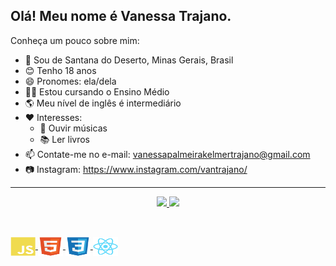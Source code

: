 ## Olá! Meu nome é Vanessa Trajano.

Conheça um pouco sobre mim:
  
  - 🏡 Sou de Santana do Deserto, Minas Gerais, Brasil
  - 😊 Tenho 18 anos
  - 😄 Pronomes: ela/dela
  - 👩‍🎓 Estou cursando o Ensino Médio
  - 🌎 Meu nível de inglês é intermediário
  - ❤ Interesses: 
    - 🎵 Ouvir músicas 
    - 📚 Ler livros
  - 📫 Contate-me no e-mail: vanessapalmeirakelmertrajano@gmail.com
  - 📷 Instagram: https://www.instagram.com/vantrajano/

---

<div align="center">
  <a href="https://github.com/VanessaTrajano">
  <img height="150em" src="https://github-readme-stats.vercel.app/api?username=VanessaTrajano&show_icons=true&theme=cobalt&include_all_commits=true&count_private=true"/>
  <img height="150em" src="https://github-readme-stats.vercel.app/api/top-langs/?username=VanessaTrajano&layout=compact&langs_count=7&theme=cobalt"/>
</div>
  
 
  ##
  
  <div style="display: inline_block"><br>
  <img align="center" alt="Js" height="30" width="40" src="https://raw.githubusercontent.com/devicons/devicon/master/icons/javascript/javascript-plain.svg">
  <img align="center" alt="Ts" height="30" width="40" src="https://raw.githubusercontent.com/devicons/devicon/master/icons/html5/html5-original.svg">
  <img align="center" alt="CSS" height="30" width="40" src="https://raw.githubusercontent.com/devicons/devicon/master/icons/css3/css3-original.svg">
  <img align="center" alt="React" height="30" width="40" src="https://raw.githubusercontent.com/devicons/devicon/master/icons/react/react-original.svg">
  </div>
 
##
